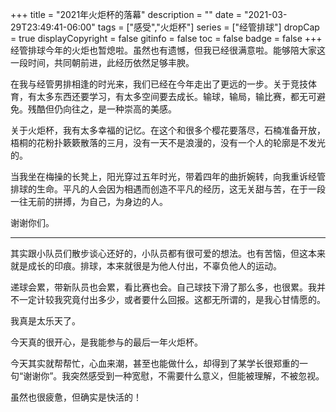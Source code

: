 +++
title = "2021年火炬杯的落幕"
description = ""
date = "2021-03-29T23:49:41-06:00"
tags = ["感受","火炬杯"]
series = ["经管排球"]
dropCap = true
displayCopyright = false
gitinfo = false
toc = false
badge = false
+++
经管排球今年的火炬也暂熄啦。虽然也有遗憾，但我已经很满意啦。能够陪大家这一段时间，共同朝前进，此经历依然足够丰腴。

在我与经管男排相逢的时光来，我们已经在今年走出了更远的一步。关于竞技体育，有太多东西还要学习，有太多空间要去成长。输球，输局，输比赛，都无可避免。残酷但仍向往之，是一种崇高的美感。

关于火炬杯，我有太多幸福的记忆。在这个和很多个樱花要落尽，石楠准备开放，梧桐的花粉扑簌簌散落的三月，没有一天不是浪漫的，没有一个人的轮廓是不发光的。

当我坐在梅操的长凳上，阳光穿过五年时光，带着四年的曲折婉转，向我重诉经管排球的生命。平凡的人会因为相遇而创造不平凡的经历，这无关甜与苦，在于一段一往无前的拼搏，为自己，为身边的人。

谢谢你们。

---
其实跟小队员们散步谈心还好的，小队员都有很可爱的想法。也有苦恼，但这本来就是成长的印痕。排球，本来就很是为他人付出，不辜负他人的运动。

递球会累，带新队员也会累，看比赛也会。自己球技下滑了那么多，也很累。我并不一定计较我究竟付出多少，或者要什么回报。这都无所谓的，是我心甘情愿的。

我真是太乐天了。

今天真的很开心，是我能参与的最后一年火炬杯。

今天其实就帮帮忙，心血来潮，甚至也能做什么，却得到了某学长很郑重的一句“谢谢你”。我突然感受到一种宽慰，不需要什么意义，但能被理解，不被忽视。

虽然也很疲惫，但确实是快活的！